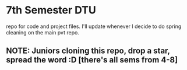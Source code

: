 # 7th Semester DTU

repo for code and project files. I'll update whenever I decide to do spring cleaning on the main pvt repo.

## NOTE: Juniors cloning this repo, drop a star, spread the word :D [there's all sems from 4-8] 
